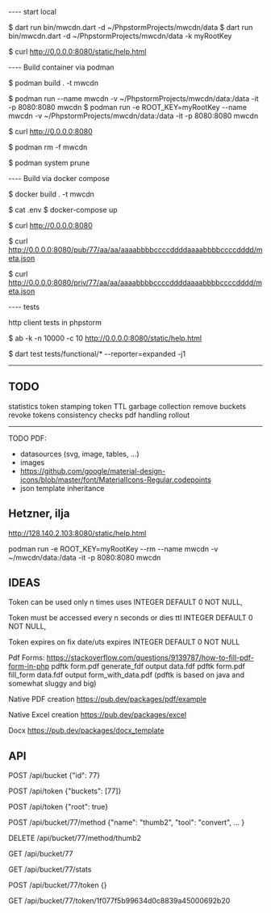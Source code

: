 ---- start local 

$ dart run bin/mwcdn.dart -d ~/PhpstormProjects/mwcdn/data
$ dart run bin/mwcdn.dart -d ~/PhpstormProjects/mwcdn/data -k myRootKey

$ curl http://0.0.0.0:8080/static/help.html



---- Build container via podman

$ podman build . -t mwcdn

$ podman run --name mwcdn -v ~/PhpstormProjects/mwcdn/data:/data -it -p 8080:8080 mwcdn
$ podman run -e ROOT_KEY=myRootKey --name mwcdn -v ~/PhpstormProjects/mwcdn/data:/data -it -p 8080:8080 mwcdn

$ curl http://0.0.0.0:8080

$ podman rm -f mwcdn

$ podman system prune


---- Build via docker compose

$ docker build . -t mwcdn

$ cat .env
$ docker-compose up

$ curl http://0.0.0.0:8080

$ curl http://0.0.0.0:8080/pub/77/aa/aa/aaaabbbbccccddddaaaabbbbccccdddd/meta.json

$ curl http://0.0.0.0:8080/priv/77/aa/aa/aaaabbbbccccddddaaaabbbbccccdddd/meta.json



---- tests

http client tests in phpstorm

$ ab -k -n 10000 -c 10 http://0.0.0.0:8080/static/help.html

$ dart test tests/functional/* --reporter=expanded -j1


----



TODO
----

statistics
token stamping
token TTL
garbage collection
remove buckets
revoke tokens
consistency checks
pdf handling
rollout

------

TODO PDF:
- datasources (svg, image, tables, ...)
- images
- https://github.com/google/material-design-icons/blob/master/font/MaterialIcons-Regular.codepoints
- json template inheritance



Hetzner, ilja
-------------

http://128.140.2.103:8080/static/help.html

podman run -e ROOT_KEY=myRootKey --rm --name mwcdn -v ~/mwcdn/data:/data -it -p 8080:8080 mwcdn


IDEAS
-----

Token can be used only n times
        uses INTEGER DEFAULT 0 NOT NULL,

Token must be accessed every n seconds or dies
        ttl INTEGER DEFAULT 0 NOT NULL,

Token expires on fix date/uts
        expires INTEGER DEFAULT 0 NOT NULL


Pdf Forms:
https://stackoverflow.com/questions/9139787/how-to-fill-pdf-form-in-php
pdftk form.pdf generate_fdf output data.fdf
pdftk form.pdf fill_form data.fdf output form_with_data.pdf
(pdftk is based on java and somewhat sluggy and big)

Native PDF creation
https://pub.dev/packages/pdf/example

Native Excel creation
https://pub.dev/packages/excel

Docx
https://pub.dev/packages/docx_template


API
---

POST /api/bucket 
{"id": 77}

POST /api/token
{"buckets": [77]}

POST /api/token
{"root": true}

POST /api/bucket/77/method
{"name": "thumb2", "tool": "convert", ... }

DELETE /api/bucket/77/method/thumb2

GET /api/bucket/77

GET /api/bucket/77/stats

POST /api/bucket/77/token
{}

GET /api/bucket/77/token/1f077f5b99634d0c8839a45000692b20








